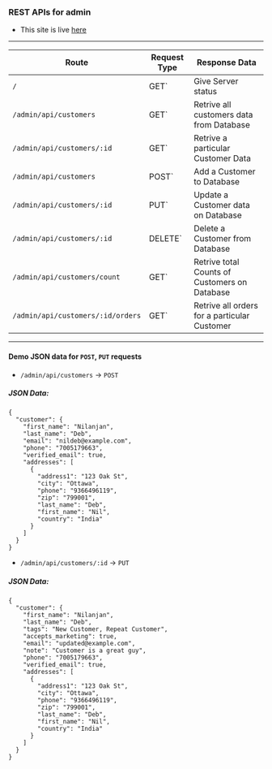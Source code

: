### REST APIs for admin
* This site is live [here](https://ecom-nil-admin.herokuapp.com/)
---
| Route | Request Type | Response Data |
|---|---|---|
|`/` | GET` | Give Server status |
|`/admin/api/customers` | GET` | Retrive all customers data from Database |
|`/admin/api/customers/:id` | GET` | Retrive a particular Customer Data |
|`/admin/api/customers` | POST` | Add a Customer to Database | 
|`/admin/api/customers/:id` | PUT` | Update a Customer data on Database |
|`/admin/api/customers/:id` | DELETE` | Delete a Customer from Database |
|`/admin/api/customers/count` | GET` | Retrive total Counts of Customers on Database |
|`/admin/api/customers/:id/orders` | GET` | Retrive all orders for a particular Customer |
---
#### Demo JSON data for `POST`, `PUT` requests

* `/admin/api/customers` -> `POST`
##### JSON Data:
```
{
  "customer": {
    "first_name": "Nilanjan",
    "last_name": "Deb",
    "email": "nildeb@example.com",
    "phone": "7005179663",
    "verified_email": true,
    "addresses": [
      {
        "address1": "123 Oak St",
        "city": "Ottawa",
        "phone": "9366496119",
        "zip": "799001",
        "last_name": "Deb",
        "first_name": "Nil",
        "country": "India"
      }
    ]
  }
}
``` 
* `/admin/api/customers/:id` -> `PUT`
##### JSON Data:
```
{
  "customer": {
    "first_name": "Nilanjan",
    "last_name": "Deb",
    "tags": "New Customer, Repeat Customer",
    "accepts_marketing": true,
    "email": "updated@example.com",
    "note": "Customer is a great guy",
    "phone": "7005179663",
    "verified_email": true,
    "addresses": [
      {
        "address1": "123 Oak St",
        "city": "Ottawa",
        "phone": "9366496119",
        "zip": "799001",
        "last_name": "Deb",
        "first_name": "Nil",
        "country": "India"
      }
    ]
  }
}
```
